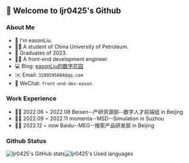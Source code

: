 ## 👋 Welcome to ljr0425's Github 

### About Me
- 🙋 I'm easonLiu.
- 👨‍🎓 A student of China University of Petroleum.
- 👋 Graduates of 2023.
- 👨‍💻 A front-end development engineer.
- 💻 Blog: [easonLiu的数字花园](https://www.yuque.com/easonliu-rl8as) 
- ✉️ Email: `3289595084@qq.com`
- 💬 WeChat: `front-end-dev-eason`

### Work Experience
- 👨‍💻 2022.06 ~ 2022.08 Beisen--产研资源部--数字人才前端组 in Beijing
- 👨‍💻 2022.09 ~ 2022.11 momenta--MSD--Simulation in Suzhou
- 👨‍💻 2022.12 ~ now Baidu--MEG--搜索产品研发部 in Beijing

### Github Status
![ljr0425's GitHub stats](https://github-readme-stats.vercel.app/api?username=ljr0425&show_icons=true)![ljr0425's Used languages](https://github-readme-stats.vercel.app/api/top-langs/?username=ljr0425&layout=compact&hide_border=true&langs_count=10) 



<!-- ![ljr0425's GitHub stats](https://github-readme-stats.vercel.app/api?username=ljr0425&count_private=true) -->

